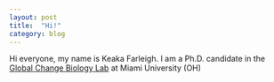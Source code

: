 ```yaml
---
layout: post
title:  "Hi!"
category: blog
---
```

Hi everyone, my name is Keaka Farleigh. I am a Ph.D. candidate in the [Global Change Biology Lab](https://caloprymnus.com/) at Miami University (OH)
